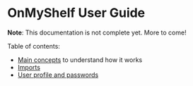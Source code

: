 # OnMyShelf User Guide

**Note**: This documentation is not complete yet. More to come!

Table of contents:

- [Main concepts](concepts) to understand how it works
- [Imports](imports)
- [User profile and passwords](user)
